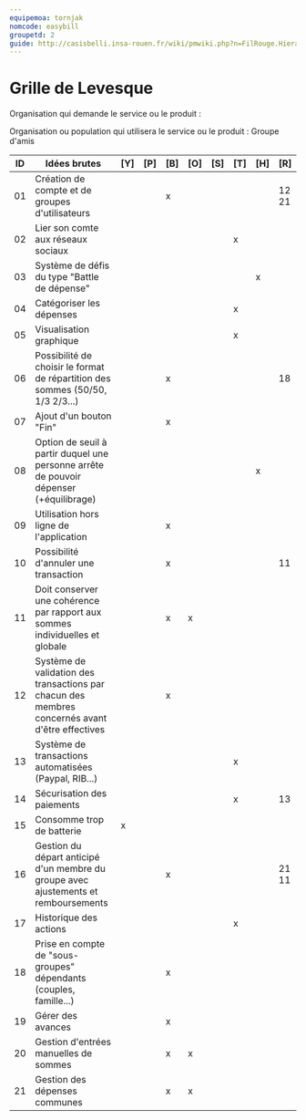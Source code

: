 ```yaml
---
equipemoa: tornjak
nomcode: easybill
groupetd: 2
guide: http://casisbelli.insa-rouen.fr/wiki/pmwiki.php?n=FilRouge.HierachiserBesoins
---
```


# Grille de Levesque

Organisation qui demande le service ou le produit : 

Organisation ou population qui utilisera le service ou le produit : Groupe d'amis

| ID | Idées brutes                                                                                    | [Y] | [P] | [B] | [O] | [S] | [T] | [H] | [R] |
|----|-------------------------------------------------------------------------------------------------|-----|-----|-----|-----|-----|-----|-----|-----|
| 01 | Création de compte et de groupes d'utilisateurs                                                 |     |     |  x  |     |     |     |     |  12 21  |
| 02 | Lier son comte aux réseaux sociaux                                                              |     |     |     |     |     |   x  |     |     |
| 03 | Système de défis du type "Battle de dépense"                                                    |     |     |     |     |     |     |   x  |     |
| 04 | Catégoriser les dépenses                                                                        |     |     |     |     |     |  x   |     |     |
| 05 | Visualisation graphique                                                                         |     |     |     |     |     |   x  |     |     |
| 06 | Possibilité de choisir le format de répartition des sommes  (50/50, 1/3 2/3...)                 |     |     |  x  |     |     |     |     |  18  |
| 07 | Ajout d'un bouton "Fin"                                                                         |     |     |  x  |     |     |     |     |     |
| 08 | Option de seuil à partir duquel une personne arrête de pouvoir dépenser (+équilibrage)          |     |     |     |     |     |     |  x   |     |
| 09 | Utilisation hors ligne de l'application                                                         |     |     |  x  |     |     |     |     |     |
| 10 | Possibilité d'annuler une transaction                                                           |     |     |  x  |     |     |     |     |  11  |
| 11 | Doit conserver une cohérence par rapport aux sommes individuelles et globale                    |     |     |  x  |  x  |     |     |     |     |
| 12 | Système de validation des transactions par chacun des membres concernés avant d'être effectives |     |     |  x   |     |     |     |     |     |
| 13 | Système de transactions automatisées (Paypal, RIB...)                                           |     |     |     |     |     |   x  |     |     |
| 14 | Sécurisation des paiements                                                                      |     |     |     |     |     |  x   |     |  13   |
| 15 | Consomme trop de batterie                                                                       |  x   |     |     |     |     |     |     |     |
| 16 | Gestion du départ anticipé d'un membre du groupe avec ajustements et remboursements             |     |     |  x  |     |     |     |     |  21 11  |
| 17 | Historique des actions                                                                          |     |     |     |     |     |  x   |     |     |
| 18 | Prise en compte de "sous-groupes" dépendants (couples, famille...)                              |     |     |  x  |     |     |     |     |     |
| 19 | Gérer des avances                                                                               |     |     |  x   |     |     |     |     |     |
| 20 | Gestion d'entrées manuelles de sommes                                                           |     |     |  x  |  x  |     |     |     |     |
| 21 | Gestion des dépenses communes                                                                   |     |     |  x  |  x  |     |     |     |     |
